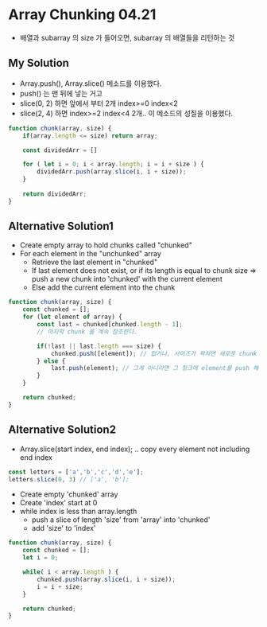 # **Array Chunking 04.21**
- 배열과 subarray 의 size 가 들어오면, subarray 의 배열들을 리턴하는 것

## **My Solution**
- Array.push(), Array.slice() 메소드를 이용했다.
- push() 는 맨 뒤에 넣는 거고
- slice(0, 2) 하면 앞에서 부터 2개 index>=0 index<2
- slice(2, 4) 하면 index>=2 index<4 2개.. 이 메소드의 성질을 이용했다.

```javascript
function chunk(array, size) {
    if(array.length <= size) return array;

    const dividedArr = []

    for ( let i = 0; i < array.length; i = i + size ) {
        dividedArr.push(array.slice(i, i + size));
    }
    
    return dividedArr;
}
```

## **Alternative Solution1**
- Create empty array to hold chunks called "chunked"
- For each element in the "unchunked" array
    - Retrieve the last element in "chunked"
    - If last element does not exist, or if its length is equal to chunk size => push a new chunk into 'chunked' with the current element
    - Else add the current element into the chunk

```javascript
function chunk(array, size) {
    const chunked = [];
    for (let element of array) {
        const last = chunked[chunked.length - 1];
        // 마지막 chunk 를 계속 참조한다.

        if(!last || last.length === size) {
            chunked.push([element]); // 없거나, 사이즈가 꽉차면 새로운 chunk 를 푸시하고
        } else {
            last.push(element); // 그게 아니라면 그 청크에 element를 push 해준다.
        }
    }

    return chunked;
}
```

## **Alternative Solution2**
- Array.slice(start index, end index); .. copy every element not including end index
```javascript
const letters = ['a','b','c','d','e'];
letters.slice(0, 3) // ['a', 'b'];
```

- Create empty 'chunked' array
- Create 'index' start at 0
- while index is less than array.length
    - push a slice of length 'size' from 'array' into 'chunked'
    - add 'size' to 'index'

```javascript
function chunk(array, size) {
    const chunked = [];
    let i = 0;

    while( i < array.length ) {
        chunked.push(array.slice(i, i + size));
        i = i + size;
    }

    return chunked;
} 
```